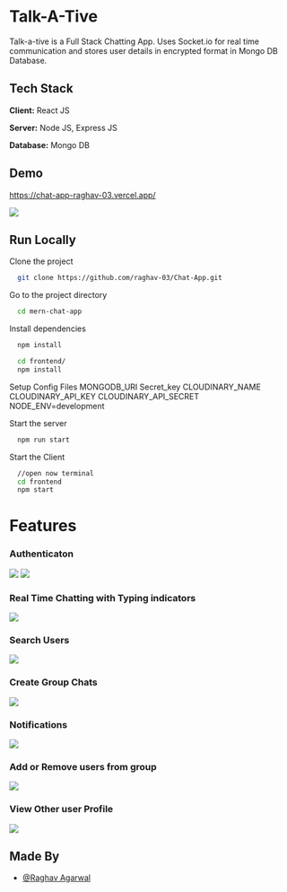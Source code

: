 # Talk-A-Tive

Talk-a-tive is a Full Stack Chatting App.
Uses Socket.io for real time communication and stores user details in encrypted format in Mongo DB Database.

## Tech Stack

**Client:** React JS

**Server:** Node JS, Express JS

**Database:** Mongo DB

## Demo

https://chat-app-raghav-03.vercel.app/

![](https://github.com/raghav-03/Chat-App/blob/master/screenshots/MainScreen.jpeg)

## Run Locally

Clone the project

```bash
  git clone https://github.com/raghav-03/Chat-App.git
```

Go to the project directory

```bash
  cd mern-chat-app
```

Install dependencies

```bash
  npm install
```

```bash
  cd frontend/
  npm install
```

Setup Config Files
MONGODB_URI
Secret_key
CLOUDINARY_NAME
CLOUDINARY_API_KEY
CLOUDINARY_API_SECRET
NODE_ENV=development

Start the server

```bash
  npm run start
```

Start the Client

```bash
  //open now terminal
  cd frontend
  npm start
```

# Features

### Authenticaton

![](https://github.com/raghav-03/Chat-App/blob/master/screenshots/Login.jpeg)
![](https://github.com/raghav-03/Chat-App/blob/master/screenshots/Signup.jpeg)

### Real Time Chatting with Typing indicators

![](https://github.com/raghav-03/Chat-App/blob/master/screenshots/Realtime.jpeg)

### Search Users

![](https://github.com/raghav-03/Chat-App/blob/master/screenshots/SearchUser.jpeg)

### Create Group Chats

![](https://github.com/raghav-03/Chat-App/blob/master/screenshots/CreateGroup.jpeg)

### Notifications

![](https://github.com/raghav-03/Chat-App/blob/master/screenshots/MainScreen.jpeg)

### Add or Remove users from group

![](https://github.com/raghav-03/Chat-App/blob/master/screenshots/UpdateGroup.jpeg)

### View Other user Profile

![](https://github.com/raghav-03/Chat-App/blob/master/screenshots/UserProfile.jpeg)

## Made By

- [@Raghav Agarwal](https://github.com/raghav-03)

